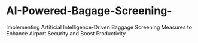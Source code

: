 # AI-Powered-Bagage-Screening-
Implementing Artificial Intelligence-Driven Baggage Screening Measures to Enhance Airport Security and Boost Productivity

